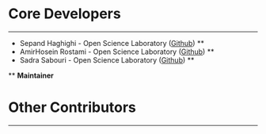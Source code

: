 # Core Developers
----------
- Sepand Haghighi - Open Science Laboratory ([Github](https://github.com/sepandhaghighi)) **
- AmirHosein Rostami  - Open Science Laboratory ([Github](https://github.com/AHReccese)) **
- Sadra Sabouri - Open Science Laboratory ([Github](https://github.com/sadrasabouri)) **

** **Maintainer**

# Other Contributors
----------


